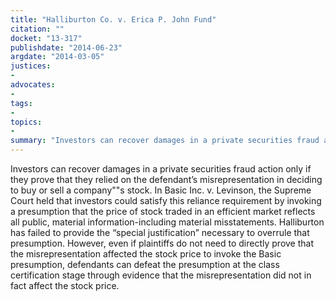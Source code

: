 ```yaml
---
title: "Halliburton Co. v. Erica P. John Fund"
citation: ""
docket: "13-317"
publishdate: "2014-06-23"
argdate: "2014-03-05"
justices:
- 
advocates:
- 
tags:
- 
topics:
- 
summary: "Investors can recover damages in a private securities fraud action only if they prove that they relied on the defendant’s misrepresentation in deciding to buy or sell a company""s stock. In Basic Inc. v. Levinson, the Supreme Court held that investors could satisfy this reliance requirement by invoking a presumption that the price of stock traded in an efficient market reflects all public, material information-including material misstatements. Halliburton has failed to provide the “special justification” necessary to overrule that presumption. However, even if plaintiffs do not need to directly prove that the misrepresentation affected the stock price to invoke the Basic presumption, defendants can defeat the presumption at the class certification stage through evidence that the misrepresentation did not in fact affect the stock price."
---
```

Investors can recover damages in a private securities fraud action only if they prove that they relied on the defendant’s misrepresentation in deciding to buy or sell a company""s stock. In Basic Inc. v. Levinson, the Supreme Court held that investors could satisfy this reliance requirement by invoking a presumption that the price of stock traded in an efficient market reflects all public, material information-including material misstatements. Halliburton has failed to provide the “special justification” necessary to overrule that presumption. However, even if plaintiffs do not need to directly prove that the misrepresentation affected the stock price to invoke the Basic presumption, defendants can defeat the presumption at the class certification stage through evidence that the misrepresentation did not in fact affect the stock price.

